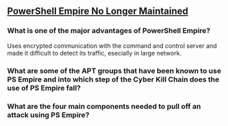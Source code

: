 ## [PowerShell Empire No Longer Maintained](https://www.bleepingcomputer.com/news/security/powershell-empire-framework-is-no-longer-maintained/)

### What is one of the major advantages of PowerShell Empire?
Uses encrypted communication with the command and control server and made it difficult to detect its traffic, esecially in large network. 
### What are some of the APT groups that have been known to use PS Empire and into which step of the Cyber Kill Chain does the use of PS Empire fall?
### What are the four main components needed to pull off an attack using PS Empire?

